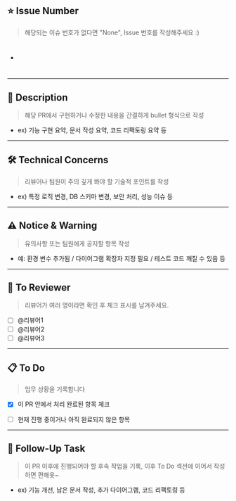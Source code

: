 ## ⭐️ Issue Number
> 해당되는 이슈 번호가 없다면 "None", Issue 번호를 작성해주세요 :)
- #

---

## 📢 Description
> 해당 PR에서 구현하거나 수정한 내용을 간결하게 bullet 형식으로 작성
- ex) 기능 구현 요약, 문서 작성 요약, 코드 리팩토링 요약 등

---

## 🛠️ Technical Concerns
>  리뷰어나 팀원이 주의 깊게 봐야 할 기술적 포인트를 작성
- ex) 특정 로직 변경, DB 스키마 변경, 보안 처리, 성능 이슈 등

---

## ⚠️ Notice & Warning
> 유의사항 또는 팀원에게 공지할 항목 작성
- 예: 환경 변수 추가됨 / 다이어그램 확장자 지정 필요 / 테스트 코드 깨질 수 있음 등

---

## 🙂 To Reviewer
> 리뷰어가 여러 명이라면 확인 후 체크 표시를 남겨주세요.
- [ ] @리뷰어1
- [ ] @리뷰어2
- [ ] @리뷰어3

---

## 📋 To Do
> 업무 상황을 기록합니다
- [x] 이 PR 안에서 처리 완료된 항목 체크
- [ ] 현재 진행 중이거나 아직 완료되지 않은 항목


---

## 📌 Follow-Up Task
> 이 PR 이후에 진행되어야 할 후속 작업을 기록, 이후 To Do 섹션에 이어서 작성하면 편해욧~
- ex) 기능 개선, 남은 문서 작성, 추가 다이어그램, 코드 리팩토링 등

